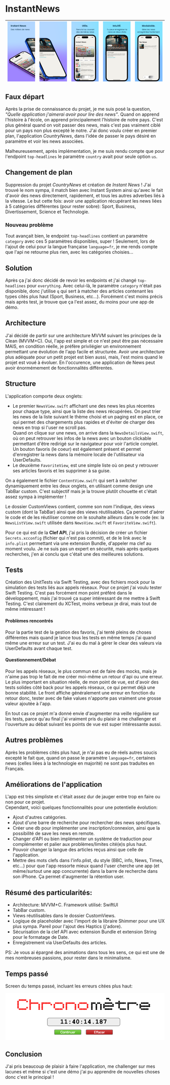 # InstantNews
| ![Image1](1.png) | ![Image2](2.png) | ![Image3](3.png) | ![Image4](4.png) | ![Image5](5.png) |
|---|---|---|---|---|

## Faux départ
Après la prise de connaissance du projet, je me suis posé la question, *"Quelle application j'aimerai avoir pour lire des news"*. Quand on apprend l'histoire à l'école, on apprend principalement l'histoire de notre pays. C'est plus général quand on voit passer des news, mais c'est pas vraiment ciblé pour un pays non plus excepté le notre. J'ai donc voulu créer en premier plan, l'application *CountryNews*, dans l'idée de passer le pays désiré en paramètre et voir les news associées.

Malheureusement, après implémentation, je me suis rendu compte que pour l'endpoint `top-headlines` le paramètre `country` avait pour seule option `us`.

## Changement de plan
Suppression du projet *CountryNews* et création de *Instant News* ! J'ai trouvé le nom sympa, il match bien avec Instant System ainsi qu'avec le fait d'avoir des news directement, rapidement, et tous les autres adverbes liés à la vitesse.
Le but cette fois: avoir une application récupérant les news liées à 5 catégories différentes (pour rester sobre): Sport, Business, Divertissement, Science et Technologie.

### Nouveau problème
Tout avançait bien, le endpoint `top-headlines` contient un paramètre `category` avec ces 5 paramètres disponibles, super ! Seulement, lors de l'ajout de celui pour la langue française `language=fr`, je me rends compte que l'api ne retourne plus rien, avec les catégories choisies...

## Solution
Après ça j'ai donc décidé de revoir les endpoints et j'ai changé `top-headlines` pour `everything`. Avec celui-là, le paramètre `category` n'était pas disponible, donc j'utilise `q` qui sert à matcher des articles contenant les types cités plus haut (Sport, Business, etc...).
Forcément c'est moins précis mais après test, je trouve que ça l'est assez, du moins pour une app de démo.

## Architecture
J'ai décidé de partir sur une architecture MVVM suivant les principes de la Clean (MVVM+C). Oui, l'app est simple et ce n'est peut être pas nécessaire MAIS, en condition réelle, je préfère privilégier un environnement permettant une évolution de l'app facile et structurée. Avoir une architecture plus adéquate pour un petit projet est bien aussi, mais, l'est moins quand le projet est voué à évoluer. En l'occurence, une application de News peut avoir énormémement de fonctionnalités différentes.

## Structure
L'application comporte deux onglets:
- Le premier `NewsView.swift` affichant une des news les plus récentes pour chaque type, ainsi que la liste des news récupérées. On peut trier les news de la liste suivant le thème choisi et un paging est en place, ce qui permet des chargements plus rapides et d'éviter de charger des news en trop si l'user ne scroll pas.  
Quand on clique sur une news, on arrive dans la `NewsDetailsView.swift`, où on peut retrouver les infos de la news avec un bouton clickable permettant d'être redirigé sur le navigateur pour voir l'article complet.  
Un bouton favoris (le coeur) est également présent et permet d'enregistrer la news dans la mémoire locale de l'utilisateur via UserDefaults.
- Le deuxième `FavoriteView`, est une simple liste où on peut y retrouver ses articles favoris et les supprimer à sa guise.

On a également le fichier `ContentView.swift` qui sert à switcher dynamiquement entre les deux onglets, en utilisant comme design une TabBar custom. C'est subjectif mais je la trouve plutôt chouette et c'était assez sympa à implémenter !

Le dossier CustomViews contient, comme son nom l'indique, des views custom (dont la TabBar) ainsi que des views réutilisables. Ça permet d'aérer le code et de les réutiliser comme on le souhaite ailleurs dans le code (ex: la `NewsListView.swift` utilisée dans `NewsView.swift` et `FavoriteView.swift`).

Pour ce qui est de la **Clef API**, j'ai pris la décision de créer un fichier `Secrets.xcconfig` (fichier qui n'est pas commit), et de le link avec le `info.plist` permettant via une extension Bundle, d'appeler ma clef au moment voulu. Je ne suis pas un expert en sécurité, mais après quelques recherches, j'en ai conclu que c'était une des meilleures solutions.

## Tests
Création des UnitTests via Swift Testing, avec des fichiers mock pour la simulation des tests liés aux appels réseaux.
Pour ce projet j'ai voulu tester Swift Testing. C'est pas forcément mon point préféré dans le développement, mais j'ai trouvé ça super intéressant de me mettre à Swift Testing. C'est clairement du XCTest, moins verbeux je dirai, mais tout de même intéressant !  
#### Problèmes rencontrés
Pour la partie test de la gestion des favoris, j'ai tenté pleins de choses différentes mais quand je lance tous les tests en même temps j'ai quand même une erreur sur un test.
J'ai eu du mal à gérer le clear des valeurs via UserDefaults avant chaque test.

#### Questionnement/Débat
Pour les appels réseaux, le plus commun est de faire des mocks, mais je n'aime pas trop le fait de me créer moi-même un retour d'api ou une erreur.  
Le plus important en situation réelle, de mon point de vue, est d'avoir des tests solides côté back pour les appels réseaux, ce qui permet déjà une bonne stabilité. Le front affiche généralement une erreur en fonction du retour donc, tester avec de fake values n'apporte pas vraiment une grosse valeur ajoutée à l'app.

En tout cas ce projet m'a donné envie d'augmenter ma veille régulière sur les tests, parce qu'au final j'ai vraiment pris du plaisir à me challenger et l'ouverture au débat suivant les points de vue est super intéressante aussi.

## Autres problèmes
Après les problèmes cités plus haut, je n'ai pas eu de réels autres soucis excepté le fait que, quand on passe le paramètre `language=fr`, certaines news (celles liées à la technologie en majorité) ne sont pas traduites en Français.

## Améliorations de l'application
L'app est très simpliste et c'était assez dur de jauger entre trop en faire ou non pour ce projet.  
Cependant, voici quelques fonctionnalités pour une potentielle évolution:
- Ajout d'autres catégories.
- Ajout d'une barre de recherche pour rechercher des news spécifiques.
- Créer une db pour implémenter une inscription/connexion, ainsi que la possibilité de save les news en remote.
- Changer d'API ou bien implémenter un système de traduction pour complémenter et palier aux problèmes/limites cité(e)s plus haut.
- Pouvoir changer la langue des articles reçus ainsi que celle de l'application.
- Mettre des mots clefs dans l'info.plist, du style (BBC, info, News, Times, etc...) pour que l'app ressorte mieux quand l'user cherche une app (et même/surtout une app concurrente) dans la barre de recherche dans son iPhone. Ça permet d'augmenter la rétention user.

## Résumé des particularités:
- Architecture: MVVM+C. Framework utilisé: SwiftUI
- TabBar custom.
- Views réutilisables dans le dossier CustomViews.
- Logique de placeholder avec l'import de la libraire Shimmer pour une UX plus sympa. Pareil pour l'ajout des Haptics (j'adore).
- Sécurisation de la clef API avec extension Bundle et extension String pour le formatage de Date.
- Enregistrement via UserDefaults des articles.

PS: Je vous ai épargné des animations dans tous les sens, ce qui est une de mes nombreuses passions, pour rester dans le minimalisme.

## Temps passé
Screen du temps passé, incluant les erreurs citées plus haut:

![Image](chrono.png)

## Conclusion
J'ai pris beaucoup de plaisir à faire l'application, me challenger sur mes lacunes et même si c'est une démo j'ai pu apprendre de nouvelles choses donc c'est le principal !
